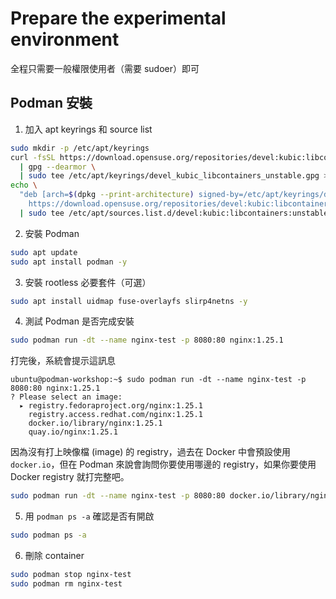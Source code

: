 # Prepare the experimental environment

全程只需要一般權限使用者（需要 sudoer）即可

## Podman 安裝

1. 加入 apt keyrings 和 source list

```bash
sudo mkdir -p /etc/apt/keyrings
curl -fsSL https://download.opensuse.org/repositories/devel:kubic:libcontainers:unstable/xUbuntu_$(lsb_release -rs)/Release.key \
  | gpg --dearmor \
  | sudo tee /etc/apt/keyrings/devel_kubic_libcontainers_unstable.gpg > /dev/null
echo \
  "deb [arch=$(dpkg --print-architecture) signed-by=/etc/apt/keyrings/devel_kubic_libcontainers_unstable.gpg]\
    https://download.opensuse.org/repositories/devel:kubic:libcontainers:unstable/xUbuntu_$(lsb_release -rs)/ /" \
  | sudo tee /etc/apt/sources.list.d/devel:kubic:libcontainers:unstable.list > /dev/null
```

2. 安裝 Podman

```bash
sudo apt update
sudo apt install podman -y
```

3. 安裝 rootless 必要套件（可選）

```bash
sudo apt install uidmap fuse-overlayfs slirp4netns -y
```

4. 測試 Podman 是否完成安裝

```bash
sudo podman run -dt --name nginx-test -p 8080:80 nginx:1.25.1
```

打完後，系統會提示這訊息

```
ubuntu@podman-workshop:~$ sudo podman run -dt --name nginx-test -p 8080:80 nginx:1.25.1
? Please select an image:
  ▸ registry.fedoraproject.org/nginx:1.25.1
    registry.access.redhat.com/nginx:1.25.1
    docker.io/library/nginx:1.25.1
    quay.io/nginx:1.25.1
```

因為沒有打上映像檔 (image) 的 registry，過去在 Docker 中會預設使用 `docker.io`，但在 Podman 來說會詢問你要使用哪邊的 registry，如果你要使用 Docker registry 就打完整吧。

```bash
sudo podman run -dt --name nginx-test -p 8080:80 docker.io/library/nginx:1.25.1
```

5. 用 `podman ps -a` 確認是否有開啟

```bash
sudo podman ps -a
```

6. 刪除 container

```bash
sudo podman stop nginx-test
sudo podman rm nginx-test
```
